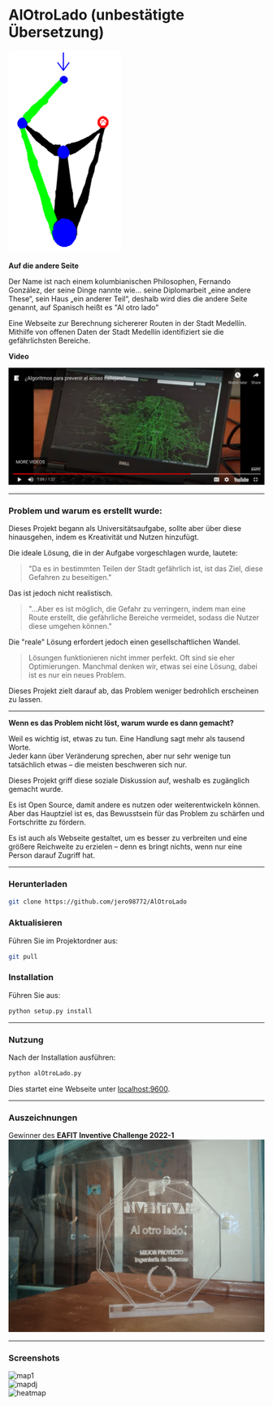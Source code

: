 # AlOtroLado (unbestätigte Übersetzung)

![logo](https://github.com/entifais/ST0245-Plantilla/blob/master/proyecto/codigo/alOtroLado/misc/img/logo1.png?raw=true)

**Auf die andere Seite**  

Der Name ist nach einem kolumbianischen Philosophen, Fernando González, der seine Dinge nannte wie... seine Diplomarbeit „eine andere These“, sein Haus „ein anderer Teil“, deshalb wird dies die andere Seite genannt, auf Spanisch heißt es "Al otro lado"

Eine Webseite zur Berechnung sichererer Routen in der Stadt Medellín. Mithilfe von offenen Daten der Stadt Medellín identifiziert sie die gefährlichsten Bereiche.

**Video**

[![video](https://raw.githubusercontent.com/jero98772/AlOtroLado/main/misc/img/video.png)](https://www.youtube.com/watch?v=f4UW539DhlQ "AlOtroLado")

---

### Problem und warum es erstellt wurde:

Dieses Projekt begann als Universitätsaufgabe, sollte aber über diese hinausgehen, indem es Kreativität und Nutzen hinzufügt.  

Die ideale Lösung, die in der Aufgabe vorgeschlagen wurde, lautete:

> "Da es in bestimmten Teilen der Stadt gefährlich ist, ist das Ziel, diese Gefahren zu beseitigen."

Das ist jedoch nicht realistisch.

> "...Aber es ist möglich, die Gefahr zu verringern, indem man eine Route erstellt, die gefährliche Bereiche vermeidet, sodass die Nutzer diese umgehen können."

Die "reale" Lösung erfordert jedoch einen gesellschaftlichen Wandel.  

> Lösungen funktionieren nicht immer perfekt. Oft sind sie eher Optimierungen. Manchmal denken wir, etwas sei eine Lösung, dabei ist es nur ein neues Problem.  

Dieses Projekt zielt darauf ab, das Problem weniger bedrohlich erscheinen zu lassen.  

---

**Wenn es das Problem nicht löst, warum wurde es dann gemacht?**

Weil es wichtig ist, etwas zu tun. Eine Handlung sagt mehr als tausend Worte.  
Jeder kann über Veränderung sprechen, aber nur sehr wenige tun tatsächlich etwas – die meisten beschweren sich nur.

Dieses Projekt griff diese soziale Diskussion auf, weshalb es zugänglich gemacht wurde.  

Es ist Open Source, damit andere es nutzen oder weiterentwickeln können. Aber das Hauptziel ist es, das Bewusstsein für das Problem zu schärfen und Fortschritte zu fördern.

Es ist auch als Webseite gestaltet, um es besser zu verbreiten und eine größere Reichweite zu erzielen – denn es bringt nichts, wenn nur eine Person darauf Zugriff hat.

---

### Herunterladen  

```bash
git clone https://github.com/jero98772/AlOtroLado
```

### Aktualisieren  

Führen Sie im Projektordner aus:

```bash
git pull
```

### Installation  

Führen Sie aus:

```bash
python setup.py install
```

---

### Nutzung

Nach der Installation ausführen:

```bash
python alOtroLado.py
```

Dies startet eine Webseite unter [localhost:9600](http://localhost:9600/).

---

### Auszeichnungen  

Gewinner des **EAFIT Inventive Challenge 2022-1**  
![award](https://raw.githubusercontent.com/jero98772/AlOtroLado/main/misc/img/premio.jpeg)

---

### Screenshots  

![map1](https://github.com/entifais/ST0245-Plantilla/blob/master/proyecto/codigo/alOtroLado/misc/img/2022-02-23-112022_1920x1080_scrot.png?raw=true)  
![mapdj](https://github.com/entifais/ST0245-Plantilla/blob/master/proyecto/codigo/alOtroLado/misc/img/dijistra_ok.jpg?raw=true)  
![heatmap](https://github.com/entifais/ST0245-Plantilla/blob/master/proyecto/codigo/alOtroLado/misc/img/photo1649630597.jpeg?raw=true)  